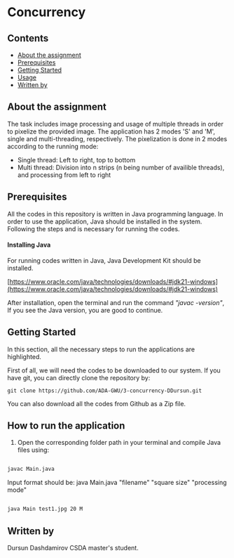 # Concurrency 
## Contents
* [About the assignment](#about-the-assignment)
* [Prerequisites](#prerequisites)
* [Getting Started](#getting-started)
* [Usage](#how-to-run-the-application)
* [Written by](#author)


## About the assignment
The task includes image processing and usage of multiple threads in order to pixelize the provided image. The application has 2 modes 'S' and 'M', single and multi-threading, respectively. The pixelization is done in 2 modes according to the running mode:

- Single thread: Left to right, top to bottom
- Multi thread: Division into n strips (n being number of availible threads), and processing from left to right


## Prerequisites
All the codes in this repository is written in  Java programming language. In order to use the application, Java should be installed in the system. Following the steps and is necessary for running the codes.

#### Installing Java

For running codes written in Java, Java Development Kit should be installed.

[https://www.oracle.com/java/technologies/downloads/#jdk21-windows](https://www.oracle.com/java/technologies/downloads/#jdk21-windows)

After installation, open the terminal and run the command *"javac -version"*, If you see the Java version, you are good to continue.


## Getting Started
In this section, all the necessary steps to run the applications are highlighted.

First of all, we will need the codes to be downloaded to our system. If you have git, you can directly clone the repository by:
```
git clone https://github.com/ADA-GWU/3-concurrency-DDursun.git

```

You can also download all the codes from Github as a Zip file.


## How to run the application
 
1. Open the corresponding folder path in your terminal and compile Java files using:

```bash

javac Main.java

```
Input format should be: java Main.java "filename" "square size" "processing mode"

```bash

java Main test1.jpg 20 M

```



## Written by
Dursun Dashdamirov
CSDA master's student.


